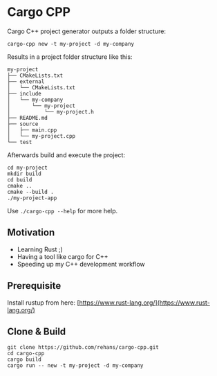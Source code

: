 # Cargo CPP

Cargo C++ project generator outputs a folder structure:
```shell
cargo-cpp new -t my-project -d my-company
```

Results in a project folder structure like this:
```shell
my-project
├── CMakeLists.txt
├── external
│   └── CMakeLists.txt
├── include
│   └── my-company
│       └── my-project
│           └── my-project.h
├── README.md
├── source
│   ├── main.cpp
│   └── my-project.cpp
└── test
```

Afterwards build and execute the project:
```shell
cd my-project
mkdir build
cd build
cmake ..
cmake --build .
./my-project-app
```

Use ```./cargo-cpp --help``` for more help.

## Motivation

* Learning Rust ;)
* Having a tool like cargo for C++
* Speeding up my C++ development workflow

## Prerequisite

Install rustup from here: [https://www.rust-lang.org/](https://www.rust-lang.org/)

## Clone & Build

```
git clone https://github.com/rehans/cargo-cpp.git
cd cargo-cpp
cargo build
cargo run -- new -t my-project -d my-company
```